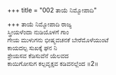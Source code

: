 +++
title = "002 ತಾಯೆ ನಿಮ್ಮೋಪಾದಿ"

+++
ತಾಯೆ ನಿಮ್ಮೋಪಾದಿ ರಾಜ್ಯ  
ಸ್ತ್ರೀಯಳೆಂದಾ ನುಡಿಯೊಳಗೆ ಗಾಂ  
ಗೇಯ ಮುಳುಗನು ಭೀಷ್ಮವಚನಕೆ ಬೇರೆಮೊಳೆಯುಂಟೆ  
ಕಾಯದಲ್ಪ ಸುಖಕ್ಕೆ ಘನ ನಿ  
ಶ್ರೇಯಸವ ಕೆಡಿಸುವೆನೆ ಯೆಲವದ  
ಕಾಯಿಗೋಸುಗ ಕಲ್ಪವೃಕ್ಷವ ಕಡಿವನಲ್ಲೆಂದ     ॥2॥